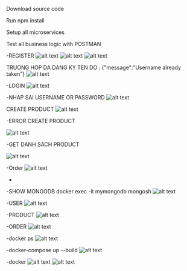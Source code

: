 Download source code

Run npm install

Setup all microservices

Test all business logic with POSTMAN

-REGISTER
![alt text](image.png)
![alt text](image-1.png)
![alt text](image-2.png)

TRUONG HOP DA DANG KY TEN DO : {"message":"Username already taken"}
![alt text](image-3.png)

-LOGIN
![alt text](image-1.png)

-NHAP SAI USERNAME OR PASSWORD
![alt text](image-4.png)

CREATE PRODUCT
![alt text](image-5.png)

-ERROR CREATE PRODUCT

![alt text](image-6.png)

-GET DANH SACH PRODUCT

![alt text](image-7.png)

-Order
![alt text](image-8.png)

-

-SHOW MONGODB docker exec -it mymongodb mongosh
![alt text](image-9.png)

-USER
![alt text](image-10.png)

-PRODUCT
![alt text](image-11.png)

-ORDER
![alt text](image-12.png)

-docker ps
![alt text](image-13.png)

-docker-compose up --build
![alt text](image-14.png)

-docker
![alt text](image-15.png)
![alt text](image-16.png)